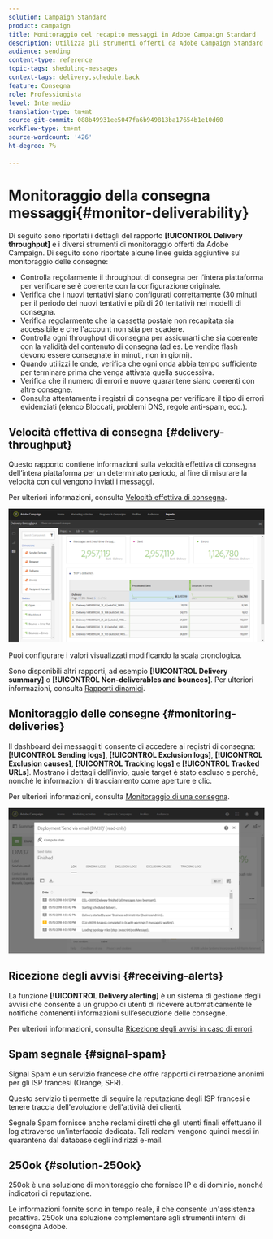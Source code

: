 ```yaml
---
solution: Campaign Standard
product: campaign
title: Monitoraggio del recapito messaggi in Adobe Campaign Standard
description: Utilizza gli strumenti offerti da Adobe Campaign Standard per monitorare il recapito messaggi della piattaforma.
audience: sending
content-type: reference
topic-tags: sheduling-messages
context-tags: delivery,schedule,back
feature: Consegna
role: Professionista
level: Intermedio
translation-type: tm+mt
source-git-commit: 088b49931ee5047fa6b949813ba17654b1e10d60
workflow-type: tm+mt
source-wordcount: '426'
ht-degree: 7%

---
```



# Monitoraggio della consegna messaggi{#monitor-deliverability}

Di seguito sono riportati i dettagli del rapporto **[!UICONTROL Delivery throughput]** e i diversi strumenti di monitoraggio offerti da Adobe Campaign. Di seguito sono riportate alcune linee guida aggiuntive sul monitoraggio delle consegne:
* Controlla regolarmente il throughput di consegna per l’intera piattaforma per verificare se è coerente con la configurazione originale.
* Verifica che i nuovi tentativi siano configurati correttamente (30 minuti per il periodo dei nuovi tentativi e più di 20 tentativi) nei modelli di consegna.
* Verifica regolarmente che la cassetta postale non recapitata sia accessibile e che l&#39;account non stia per scadere.
* Controlla ogni throughput di consegna per assicurarti che sia coerente con la validità del contenuto di consegna (ad es. Le vendite flash devono essere consegnate in minuti, non in giorni).
* Quando utilizzi le onde, verifica che ogni onda abbia tempo sufficiente per terminare prima che venga attivata quella successiva.
* Verifica che il numero di errori e nuove quarantene siano coerenti con altre consegne.
* Consulta attentamente i registri di consegna per verificare il tipo di errori evidenziati (elenco Bloccati, problemi DNS, regole anti-spam, ecc.).

## Velocità effettiva di consegna {#delivery-throughput}

Questo rapporto contiene informazioni sulla velocità effettiva di consegna dell’intera piattaforma per un determinato periodo, al fine di misurare la velocità con cui vengono inviati i messaggi.

Per ulteriori informazioni, consulta [Velocità effettiva di consegna](../../reporting/using/delivery-throughput.md).

![](assets/delivery_reports_1.png)

Puoi configurare i valori visualizzati modificando la scala cronologica.

Sono disponibili altri rapporti, ad esempio **[!UICONTROL Delivery summary]** o **[!UICONTROL Non-deliverables and bounces]**. Per ulteriori informazioni, consulta [Rapporti dinamici](../../reporting/using/about-dynamic-reports.md).

## Monitoraggio delle consegne {#monitoring-deliveries}

Il dashboard dei messaggi ti consente di accedere ai registri di consegna: **[!UICONTROL Sending logs]**, **[!UICONTROL Exclusion logs]**, **[!UICONTROL Exclusion causes]**, **[!UICONTROL Tracking logs]** e **[!UICONTROL Tracked URLs]**. Mostrano i dettagli dell’invio, quale target è stato escluso e perché, nonché le informazioni di tracciamento come aperture e clic.

Per ulteriori informazioni, consulta [Monitoraggio di una consegna](../../sending/using/monitoring-a-delivery.md).

![](assets/sending_delivery1.png)

## Ricezione degli avvisi {#receiving-alerts}

La funzione **[!UICONTROL Delivery alerting]** è un sistema di gestione degli avvisi che consente a un gruppo di utenti di ricevere automaticamente le notifiche contenenti informazioni sull’esecuzione delle consegne.

Per ulteriori informazioni, consulta [Ricezione degli avvisi in caso di errori](../../sending/using/receiving-alerts-when-failures-happen.md).

## Spam segnale {#signal-spam}

Signal Spam è un servizio francese che offre rapporti di retroazione anonimi per gli ISP francesi (Orange, SFR).

Questo servizio ti permette di seguire la reputazione degli ISP francesi e tenere traccia dell&#39;evoluzione dell&#39;attività dei clienti.

Segnale Spam fornisce anche reclami diretti che gli utenti finali effettuano il log attraverso un&#39;interfaccia dedicata. Tali reclami vengono quindi messi in quarantena dal database degli indirizzi e-mail.

## 250ok {#solution-250ok}

250ok è una soluzione di monitoraggio che fornisce  IP e di dominio, nonché indicatori di reputazione.

Le informazioni fornite sono in tempo reale, il che consente un&#39;assistenza proattiva. 250ok una soluzione complementare agli strumenti interni di consegna Adobe.
